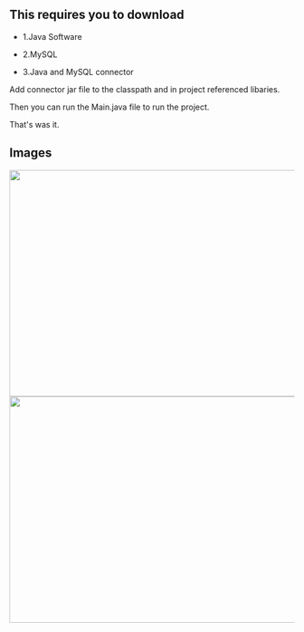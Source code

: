 ## This requires you to download

- 1.Java Software

- 2.MySQL

- 3.Java and MySQL connector

Add connector jar file to the classpath and in project referenced libaries.

Then you can run the Main.java file to run the project.

That's was it.

## Images

<img src = "https://github.com/surajmapari/projects/blob/main/Online%20Reservtaion%20System/Main/src/Screenshot%20(572).png" width="600" height = "400" >

<img src = "https://github.com/surajmapari/projects/blob/main/Online%20Reservtaion%20System/Main/src/Screenshot%20(573).png" width="600" height = "400" >
